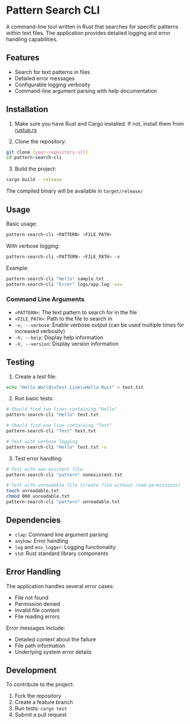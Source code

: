 # Pattern Search CLI

A command-line tool written in Rust that searches for specific patterns within text files. The application provides detailed logging and error handling capabilities.

## Features

- Search for text patterns in files
- Detailed error messages
- Configurable logging verbosity
- Command-line argument parsing with help documentation

## Installation

1. Make sure you have Rust and Cargo installed. If not, install them from [rustup.rs](https://rustup.rs)

2. Clone the repository:
```bash
git clone [your-repository-url]
cd pattern-search-cli
```

3. Build the project:
```bash
cargo build --release
```

The compiled binary will be available in `target/release/`

## Usage

Basic usage:
```bash
pattern-search-cli <PATTERN> <FILE_PATH>
```

With verbose logging:
```bash
pattern-search-cli <PATTERN> <FILE_PATH> -v
```

Example:
```bash
pattern-search-cli "Hello" sample.txt
pattern-search-cli "Error" logs/app.log -vvv
```

### Command Line Arguments

- `<PATTERN>`: The text pattern to search for in the file
- `<FILE_PATH>`: Path to the file to search in
- `-v, --verbose`: Enable verbose output (can be used multiple times for increased verbosity)
- `-h, --help`: Display help information
- `-V, --version`: Display version information

## Testing

1. Create a test file:
```bash
echo "Hello World\nTest Line\nHello Rust" > test.txt
```

2. Run basic tests:
```bash
# Should find two lines containing "Hello"
pattern-search-cli "Hello" test.txt

# Should find one line containing "Test"
pattern-search-cli "Test" test.txt

# Test with verbose logging
pattern-search-cli "Hello" test.txt -v
```

3. Test error handling:
```bash
# Test with non-existent file
pattern-search-cli "pattern" nonexistent.txt

# Test with unreadable file (create file without read permissions)
touch unreadable.txt
chmod 000 unreadable.txt
pattern-search-cli "pattern" unreadable.txt
```

## Dependencies

- `clap`: Command line argument parsing
- `anyhow`: Error handling
- `log` and `env_logger`: Logging functionality
- `std`: Rust standard library components

## Error Handling

The application handles several error cases:
- File not found
- Permission denied
- Invalid file content
- File reading errors

Error messages include:
- Detailed context about the failure
- File path information
- Underlying system error details

## Development

To contribute to the project:

1. Fork the repository
2. Create a feature branch
3. Run tests: `cargo test`
4. Submit a pull request
